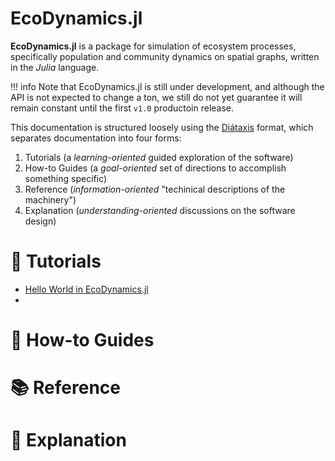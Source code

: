 # EcoDynamics.jl

**EcoDynamics.jl** is a package for simulation of ecosystem processes,
specifically population and community dynamics on spatial graphs, written in the
_Julia_ language. 

!!! info
    Note that EcoDynamics.jl is still under development, and although the API is
    not expected to change a ton, we still do not yet guarantee it will remain
    constant until the first `v1.0` productoin release. 


This documentation is structured loosely using the
[Diátaxis](https://diataxis.fr/) format, which separates documentation into four
forms:

1. Tutorials (a _learning-oriented_ guided exploration of the software)
2. How-to Guides (a _goal-oriented_ set of directions to accomplish something specific)
3. Reference (_information-oriented_ "techinical descriptions of the machinery")
4. Explanation (_understanding-oriented_ discussions on the software design)


# 🐛 Tutorials

- [Hello World in EcoDynamics.jl](@ref)
- 

# 🦋 How-to Guides



# 📚 Reference

# 🧪 Explanation
